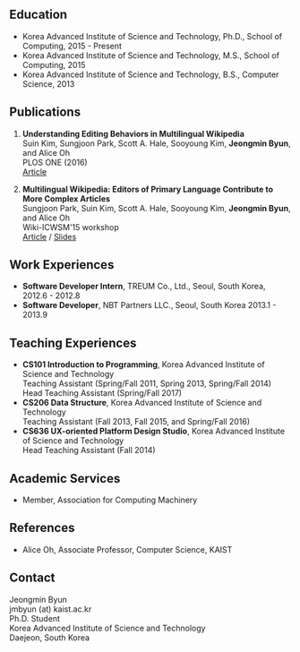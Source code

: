 
## Education

- Korea Advanced Institute of Science and Technology, Ph.D., School of Computing, 2015 - Present
- Korea Advanced Institute of Science and Technology, M.S., School of Computing, 2015
- Korea Advanced Institute of Science and Technology, B.S., Computer Science, 2013

## Publications

1. **Understanding Editing Behaviors in Multilingual Wikipedia**  
  Suin Kim, Sungjoon Park, Scott A. Hale, Sooyoung Kim, **Jeongmin Byun**, and Alice Oh  
  PLOS ONE (2016)  
  [Article](http://journals.plos.org/plosone/article?id=10.1371/journal.pone.0155305)

1. **Multilingual Wikipedia: Editors of Primary Language Contribute to More Complex Articles**  
  Sungjoon Park, Suin Kim, Scott A. Hale, Sooyoung Kim, **Jeongmin Byun**, and Alice Oh  
  Wiki-ICWSM'15 workshop  
  [Article](http://uilab.kr/research/ICWSM15/multilingual_wikipedia.pdf) /
  [Slides](http://uilab.kr/research/ICWSM15/ICWSM2015-Poster.pdf)

<!-- ## Talks and Activities

-  -->

## Work Experiences

- **Software Developer Intern**, TREUM Co., Ltd., Seoul, South Korea, 2012.6 - 2012.8
- **Software Developer**, NBT Partners LLC., Seoul, South Korea 2013.1 - 2013.9

## Teaching Experiences

- **CS101 Introduction to Programming**, Korea Advanced Institute of Science and Technology  
  Teaching Assistant (Spring/Fall 2011, Spring 2013, Spring/Fall 2014)  
  Head Teaching Assistant (Spring/Fall 2017)
- **CS206 Data Structure**, Korea Advanced Institute of Science and Technology  
  Teaching Assistant (Fall 2013, Fall 2015, and Spring/Fall 2016)
- **CS636 UX-oriented Platform Design Studio**, Korea Advanced Institute of Science and Technology  
  Head Teaching Assistant (Fall 2014)


## Academic Services

- Member, Association for Computing Machinery

## References

- Alice Oh, Associate Professor, Computer Science, KAIST

<!-- ## Research Statement

Lorem ipsum dolor sit amet, consectetur adipiscing elit. Sed pellentesque suscipit enim, quis pulvinar nisl.
Aliquam vulputate tincidunt lorem, nec condimentum dolor porta ut. Quisque sem ex, finibus quis ligula non,
lobortis tristique magna. Praesent nec euismod sapien. Nulla facilisis rhoncus erat in fermentum.
Etiam lobortis gravida nisl eget ultrices. In iaculis velit sit amet condimentum blandit.
Praesent at libero finibus, pharetra nibh ut, semper dui. Nulla dapibus ante vitae odio accumsan malesuada.
Ut est massa, dignissim eu leo consequat, lobortis ornare justo -->

## Contact

Jeongmin Byun  
jmbyun (at) kaist.ac.kr  
Ph.D. Student  
Korea Advanced Institute of Science and Technology  
Daejeon, South Korea  
